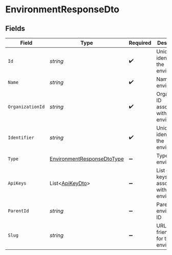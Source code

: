 # EnvironmentResponseDto


## Fields

| Field                                                                               | Type                                                                                | Required                                                                            | Description                                                                         | Example                                                                             |
| ----------------------------------------------------------------------------------- | ----------------------------------------------------------------------------------- | ----------------------------------------------------------------------------------- | ----------------------------------------------------------------------------------- | ----------------------------------------------------------------------------------- |
| `Id`                                                                                | *string*                                                                            | :heavy_check_mark:                                                                  | Unique identifier of the environment                                                | 60d5ecb8b3b3a30015f3e1a1                                                            |
| `Name`                                                                              | *string*                                                                            | :heavy_check_mark:                                                                  | Name of the environment                                                             | Production Environment                                                              |
| `OrganizationId`                                                                    | *string*                                                                            | :heavy_check_mark:                                                                  | Organization ID associated with the environment                                     | 60d5ecb8b3b3a30015f3e1a2                                                            |
| `Identifier`                                                                        | *string*                                                                            | :heavy_check_mark:                                                                  | Unique identifier for the environment                                               | prod-env-01                                                                         |
| `Type`                                                                              | [EnvironmentResponseDtoType](../../Models/Components/EnvironmentResponseDtoType.md) | :heavy_minus_sign:                                                                  | Type of the environment                                                             | prod                                                                                |
| `ApiKeys`                                                                           | List<[ApiKeyDto](../../Models/Components/ApiKeyDto.md)>                             | :heavy_minus_sign:                                                                  | List of API keys associated with the environment                                    |                                                                                     |
| `ParentId`                                                                          | *string*                                                                            | :heavy_minus_sign:                                                                  | Parent environment ID                                                               | 60d5ecb8b3b3a30015f3e1a3                                                            |
| `Slug`                                                                              | *string*                                                                            | :heavy_minus_sign:                                                                  | URL-friendly slug for the environment                                               | production                                                                          |